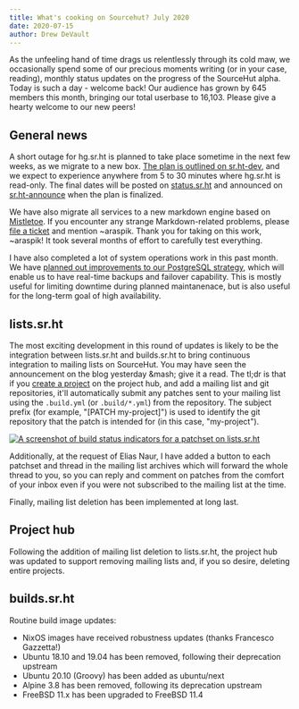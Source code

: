 ```yaml
---
title: What's cooking on Sourcehut? July 2020
date: 2020-07-15
author: Drew DeVault
---
```


As the unfeeling hand of time drags us relentlessly through its cold maw, we
occasionally spend some of our precious moments writing (or in your case,
reading), monthly status updates on the progress of the SourceHut alpha. Today
is such a day - welcome back! Our audience has grown by 645 members this month,
bringing our total userbase to 16,103. Please give a hearty welcome to our new
peers!

## General news

A short outage for hg.sr.ht is planned to take place sometime in the next few
weeks, as we migrate to a new box.
[The plan is outlined on sr.ht-dev][migration plan], and we expect to experience
anywhere from 5 to 30 minutes where hg.sr.ht is read-only. The final dates will
be posted on [status.sr.ht](https://status.sr.ht) and announced on
[sr.ht-announce](https://lists.sr.ht/~sircmpwn/sr.ht-announce) when the plan is
finalized.

[migration plan]: https://lists.sr.ht/~sircmpwn/sr.ht-dev/%3CC46HQADCD895.383VE5JFF0N24%40homura%3E

We have also migrate all services to a new markdown engine based on
[Mistletoe](https://github.com/miyuchina/mistletoe). If you encounter any
strange Markdown-related problems, please
[file a ticket](https://todo.sr.ht/~sircmpwn/sr.ht) and mention ~araspik. Thank
you for taking on this work, ~araspik! It took several months of effort to
carefully test everything.

I have also completed a lot of system operations work in this past month. We
have [planned out improvements to our PostgreSQL strategy][psql], which will
enable us to have real-time backups and failover capability. This is mostly
useful for limiting downtime during planned maintanenace, but is also useful for
the long-term goal of high availability.

[psql]: https://man.sr.ht/ops/robust-psql.md

## lists.sr.ht

The most exciting development in this round of updates is likely to be the
integration between lists.sr.ht and builds.sr.ht to bring continuous integration
to mailing lists on SourceHut. You may have seen the announcement on the blog
yesterday &mash; give it a read. The tl;dr is that if you [create a
project][hub] on the project hub, and add a mailing list and git repositories,
it'll automatically submit any patches sent to your mailing list using the
`.build.yml` (or `.build/*.yml`) from the repository. The subject prefix (for
example, "[PATCH my-project]") is used to identify the git repository that the
patch is intended for (in this case, "my-project").

[![A screenshot of build status indicators for a patchset on lists.sr.ht](https://l.sr.ht/Z328.png)](https://lists.sr.ht/~emersion/mrsh-dev/patches/11599)

[hub]: https://sr.ht/projects/create

Additionally, at the request of Elias Naur, I have added a button to each
patchset and thread in the mailing list archives which will forward the whole
thread to you, so you can reply and comment on patches from the comfort of your
inbox even if you were not subscribed to the mailing list at the time.

Finally, mailing list deletion has been implemented at long last.

## Project hub

Following the addition of mailing list deletion to lists.sr.ht, the project hub
was updated to support removing mailing lists and, if you so desire, deleting
entire projects.

## builds.sr.ht

Routine build image updates:

- NixOS images have received robustness updates (thanks Francesco Gazzetta!)
- Ubuntu 18.10 and 19.04 has been removed, following their deprecation upstream
- Ubuntu 20.10 (Groovy) has been added as ubuntu/next
- Alpine 3.8 has been removed, following its deprecation upstream
- FreeBSD 11.x has been upgraded to FreeBSD 11.4
